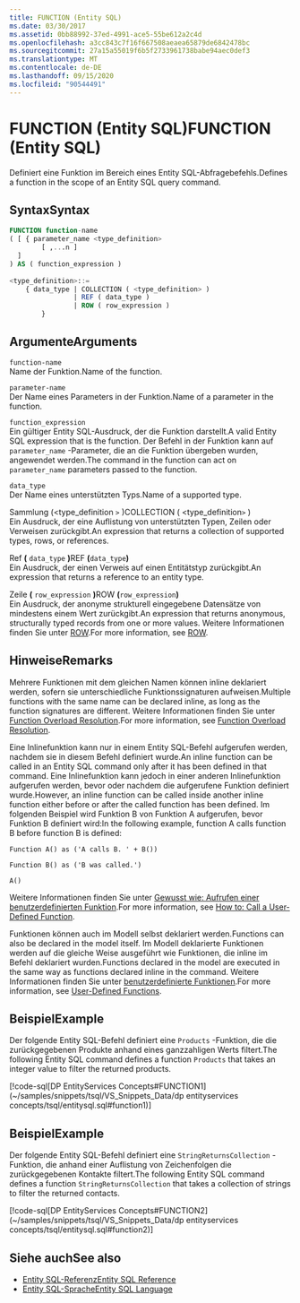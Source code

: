 ```yaml
---
title: FUNCTION (Entity SQL)
ms.date: 03/30/2017
ms.assetid: 0bb88992-37ed-4991-ace5-55be612a2c4d
ms.openlocfilehash: a3cc843c7f16f667508aeaea65879de6842478bc
ms.sourcegitcommit: 27a15a55019f6b5f2733961738babe94aec0def3
ms.translationtype: MT
ms.contentlocale: de-DE
ms.lasthandoff: 09/15/2020
ms.locfileid: "90544491"
---
```

# <a name="function-entity-sql"></a><span data-ttu-id="0fcca-102">FUNCTION (Entity SQL)</span><span class="sxs-lookup"><span data-stu-id="0fcca-102">FUNCTION (Entity SQL)</span></span>
<span data-ttu-id="0fcca-103">Definiert eine Funktion im Bereich eines Entity SQL-Abfragebefehls.</span><span class="sxs-lookup"><span data-stu-id="0fcca-103">Defines a function in the scope of an Entity SQL query command.</span></span>  
  
## <a name="syntax"></a><span data-ttu-id="0fcca-104">Syntax</span><span class="sxs-lookup"><span data-stu-id="0fcca-104">Syntax</span></span>  
  
```sql  
FUNCTION function-name  
( [ { parameter_name <type_definition>
        [ ,...n ]  
  ]  
) AS ( function_expression )
  
<type_definition>::=  
    { data_type | COLLECTION ( <type_definition> )
                | REF ( data_type )
                | ROW ( row_expression )
        }
```  
  
## <a name="arguments"></a><span data-ttu-id="0fcca-105">Argumente</span><span class="sxs-lookup"><span data-stu-id="0fcca-105">Arguments</span></span>  
 `function-name`  
 <span data-ttu-id="0fcca-106">Name der Funktion.</span><span class="sxs-lookup"><span data-stu-id="0fcca-106">Name of the function.</span></span>  
  
 `parameter-name`  
 <span data-ttu-id="0fcca-107">Der Name eines Parameters in der Funktion.</span><span class="sxs-lookup"><span data-stu-id="0fcca-107">Name of a parameter in the function.</span></span>  
  
 `function_expression`  
 <span data-ttu-id="0fcca-108">Ein gültiger Entity SQL-Ausdruck, der die Funktion darstellt.</span><span class="sxs-lookup"><span data-stu-id="0fcca-108">A valid Entity SQL expression that is the function.</span></span> <span data-ttu-id="0fcca-109">Der Befehl in der Funktion kann auf `parameter_name` -Parameter, die an die Funktion übergeben wurden, angewendet werden.</span><span class="sxs-lookup"><span data-stu-id="0fcca-109">The command in the function can act on `parameter_name` parameters passed to the function.</span></span>  
  
 `data_type`  
 <span data-ttu-id="0fcca-110">Der Name eines unterstützten Typs.</span><span class="sxs-lookup"><span data-stu-id="0fcca-110">Name of a supported type.</span></span>  
  
 <span data-ttu-id="0fcca-111">Sammlung (<type_definition `>` )</span><span class="sxs-lookup"><span data-stu-id="0fcca-111">COLLECTION ( <type_definition`>` )</span></span>  
 <span data-ttu-id="0fcca-112">Ein Ausdruck, der eine Auflistung von unterstützten Typen, Zeilen oder Verweisen zurückgibt.</span><span class="sxs-lookup"><span data-stu-id="0fcca-112">An expression that returns a collection of supported types, rows, or references.</span></span>  
  
 <span data-ttu-id="0fcca-113">Ref **(** `data_type` **)**</span><span class="sxs-lookup"><span data-stu-id="0fcca-113">REF **(**`data_type`**)**</span></span>  
 <span data-ttu-id="0fcca-114">Ein Ausdruck, der einen Verweis auf einen Entitätstyp zurückgibt.</span><span class="sxs-lookup"><span data-stu-id="0fcca-114">An expression that returns a reference to an entity type.</span></span>  
  
 <span data-ttu-id="0fcca-115">Zeile **(** `row_expression` **)**</span><span class="sxs-lookup"><span data-stu-id="0fcca-115">ROW **(**`row_expression`**)**</span></span>  
 <span data-ttu-id="0fcca-116">Ein Ausdruck, der anonyme strukturell eingegebene Datensätze von mindestens einem Wert zurückgibt.</span><span class="sxs-lookup"><span data-stu-id="0fcca-116">An expression that returns anonymous, structurally typed records from one or more values.</span></span> <span data-ttu-id="0fcca-117">Weitere Informationen finden Sie unter [ROW](row-entity-sql.md).</span><span class="sxs-lookup"><span data-stu-id="0fcca-117">For more information, see [ROW](row-entity-sql.md).</span></span>  
  
## <a name="remarks"></a><span data-ttu-id="0fcca-118">Hinweise</span><span class="sxs-lookup"><span data-stu-id="0fcca-118">Remarks</span></span>  
 <span data-ttu-id="0fcca-119">Mehrere Funktionen mit dem gleichen Namen können inline deklariert werden, sofern sie unterschiedliche Funktionssignaturen aufweisen.</span><span class="sxs-lookup"><span data-stu-id="0fcca-119">Multiple functions with the same name can be declared inline, as long as the function signatures are different.</span></span> <span data-ttu-id="0fcca-120">Weitere Informationen finden Sie unter [Function Overload Resolution](function-overload-resolution-entity-sql.md).</span><span class="sxs-lookup"><span data-stu-id="0fcca-120">For more information, see [Function Overload Resolution](function-overload-resolution-entity-sql.md).</span></span>  
  
 <span data-ttu-id="0fcca-121">Eine Inlinefunktion kann nur in einem Entity SQL-Befehl aufgerufen werden, nachdem sie in diesem Befehl definiert wurde.</span><span class="sxs-lookup"><span data-stu-id="0fcca-121">An inline function can be called in an Entity SQL command only after it has been defined in that command.</span></span> <span data-ttu-id="0fcca-122">Eine Inlinefunktion kann jedoch in einer anderen Inlinefunktion aufgerufen werden, bevor oder nachdem die aufgerufene Funktion definiert wurde.</span><span class="sxs-lookup"><span data-stu-id="0fcca-122">However, an inline function can be called inside another inline function either before or after the called function has been defined.</span></span> <span data-ttu-id="0fcca-123">Im folgenden Beispiel wird Funktion B von Funktion A aufgerufen, bevor Funktion B definiert wird:</span><span class="sxs-lookup"><span data-stu-id="0fcca-123">In the following example, function A calls function B before function B is defined:</span></span>  
  
 `Function A() as ('A calls B. ' + B())`  
  
 `Function B() as ('B was called.')`  
  
 `A()`  
  
 <span data-ttu-id="0fcca-124">Weitere Informationen finden Sie unter [Gewusst wie: Aufrufen einer benutzerdefinierten Funktion](/previous-versions/dotnet/netframework-4.0/dd490951(v=vs.100)).</span><span class="sxs-lookup"><span data-stu-id="0fcca-124">For more information, see [How to: Call a User-Defined Function](/previous-versions/dotnet/netframework-4.0/dd490951(v=vs.100)).</span></span>  
  
 <span data-ttu-id="0fcca-125">Funktionen können auch im Modell selbst deklariert werden.</span><span class="sxs-lookup"><span data-stu-id="0fcca-125">Functions can also be declared in the model itself.</span></span> <span data-ttu-id="0fcca-126">Im Modell deklarierte Funktionen werden auf die gleiche Weise ausgeführt wie Funktionen, die inline im Befehl deklariert wurden.</span><span class="sxs-lookup"><span data-stu-id="0fcca-126">Functions declared in the model are executed in the same way as functions declared inline in the command.</span></span> <span data-ttu-id="0fcca-127">Weitere Informationen finden Sie unter [benutzerdefinierte Funktionen](user-defined-functions-entity-sql.md).</span><span class="sxs-lookup"><span data-stu-id="0fcca-127">For more information, see [User-Defined Functions](user-defined-functions-entity-sql.md).</span></span>  
  
## <a name="example"></a><span data-ttu-id="0fcca-128">Beispiel</span><span class="sxs-lookup"><span data-stu-id="0fcca-128">Example</span></span>  
 <span data-ttu-id="0fcca-129">Der folgende Entity SQL-Befehl definiert eine `Products` -Funktion, die die zurückgegebenen Produkte anhand eines ganzzahligen Werts filtert.</span><span class="sxs-lookup"><span data-stu-id="0fcca-129">The following Entity SQL command defines a function `Products` that takes an integer value to filter the returned products.</span></span>  
  
 [!code-sql[DP EntityServices Concepts#FUNCTION1](~/samples/snippets/tsql/VS_Snippets_Data/dp entityservices concepts/tsql/entitysql.sql#function1)]  
  
## <a name="example"></a><span data-ttu-id="0fcca-130">Beispiel</span><span class="sxs-lookup"><span data-stu-id="0fcca-130">Example</span></span>  
 <span data-ttu-id="0fcca-131">Der folgende Entity SQL-Befehl definiert eine `StringReturnsCollection` -Funktion, die anhand einer Auflistung von Zeichenfolgen die zurückgegebenen Kontakte filtert.</span><span class="sxs-lookup"><span data-stu-id="0fcca-131">The following Entity SQL command defines a function `StringReturnsCollection` that takes a collection of strings to filter the returned contacts.</span></span>  
  
 [!code-sql[DP EntityServices Concepts#FUNCTION2](~/samples/snippets/tsql/VS_Snippets_Data/dp entityservices concepts/tsql/entitysql.sql#function2)]  
  
## <a name="see-also"></a><span data-ttu-id="0fcca-132">Siehe auch</span><span class="sxs-lookup"><span data-stu-id="0fcca-132">See also</span></span>

- [<span data-ttu-id="0fcca-133">Entity SQL-Referenz</span><span class="sxs-lookup"><span data-stu-id="0fcca-133">Entity SQL Reference</span></span>](entity-sql-reference.md)
- [<span data-ttu-id="0fcca-134">Entity SQL-Sprache</span><span class="sxs-lookup"><span data-stu-id="0fcca-134">Entity SQL Language</span></span>](entity-sql-language.md)
